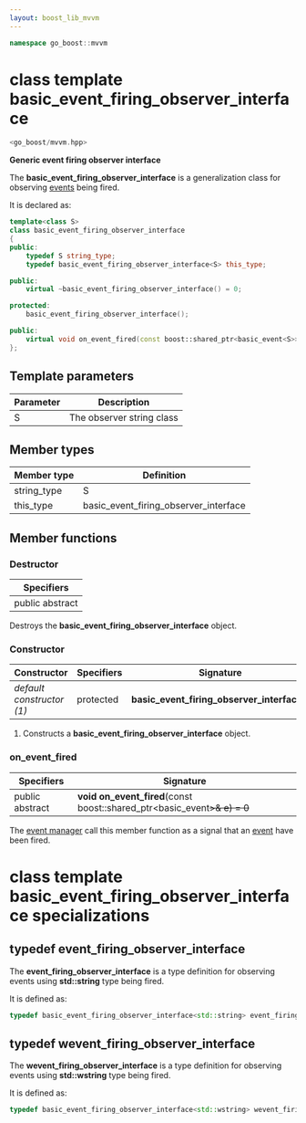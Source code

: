```yaml
---
layout: boost_lib_mvvm
---
```


```c++
namespace go_boost::mvvm
```

# class template basic_event_firing_observer_interface

```c++
<go_boost/mvvm.hpp>
```

**Generic event firing observer interface**

The **basic_event_firing_observer_interface** is a generalization class for
observing [events](./class_template_basic_event.html) being fired.

It is declared as:

```c++
template<class S>
class basic_event_firing_observer_interface
{
public:
    typedef S string_type;
    typedef basic_event_firing_observer_interface<S> this_type;

public:
    virtual ~basic_event_firing_observer_interface() = 0;

protected:
    basic_event_firing_observer_interface();

public:
    virtual void on_event_fired(const boost::shared_ptr<basic_event<S>>& /*e*/) = 0;
};
```

## Template parameters

Parameter | Description
-|-
S | The observer string class

## Member types

Member type | Definition
-|-
string_type | S
this_type | basic_event_firing_observer_interface<S>

## Member functions

### Destructor

Specifiers |
-|
public abstract |

Destroys the **basic_event_firing_observer_interface** object.

### Constructor

Constructor | Specifiers | Signature
-|-|-
*default constructor (1)* | protected | **basic_event_firing_observer_interface**()

1. Constructs a **basic_event_firing_observer_interface** object.

### on_event_fired

Specifiers | Signature
-|-
public abstract | **void on_event_fired**(const boost\::shared_ptr<basic_event<S>>& e) = 0

The [event manager](./class_template_basic_event_manager.html) call this member
function as a signal that an [event](./class_template_basic_event.html)
have been fired.

# class template basic_event_firing_observer_interface specializations

## typedef event_firing_observer_interface

The **event_firing_observer_interface** is a type definition for observing events
using **std::string** type being fired.

It is defined as:

```c++
typedef basic_event_firing_observer_interface<std::string> event_firing_observer_interface;
```

## typedef wevent_firing_observer_interface

The **wevent_firing_observer_interface** is a type definition for observing events
using **std::wstring** type being fired.

It is defined as:

```c++
typedef basic_event_firing_observer_interface<std::wstring> wevent_firing_observer_interface;
```
